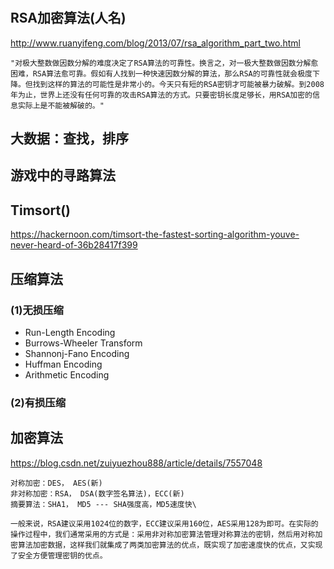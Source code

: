 #

## RSA加密算法(人名)

<http://www.ruanyifeng.com/blog/2013/07/rsa_algorithm_part_two.html>

    "对极大整数做因数分解的难度决定了RSA算法的可靠性。换言之，对一极大整数做因数分解愈困难，RSA算法愈可靠。假如有人找到一种快速因数分解的算法，那么RSA的可靠性就会极度下降。但找到这样的算法的可能性是非常小的。今天只有短的RSA密钥才可能被暴力破解。到2008年为止，世界上还没有任何可靠的攻击RSA算法的方式。只要密钥长度足够长，用RSA加密的信息实际上是不能被解破的。"

## 大数据：查找，排序

## 游戏中的寻路算法

## Timsort()

<https://hackernoon.com/timsort-the-fastest-sorting-algorithm-youve-never-heard-of-36b28417f399>

## 压缩算法

### (1)无损压缩

+ Run-Length Encoding
+ Burrows-Wheeler Transform
+ Shannonj-Fano Encoding
+ Huffman Encoding
+ Arithmetic Encoding

### (2)有损压缩

## 加密算法

<https://blog.csdn.net/zuiyuezhou888/article/details/7557048>  

    对称加密：DES， AES(新)
    非对称加密：RSA， DSA(数字签名算法)，ECC(新)
    摘要算法：SHA1， MD5 --- SHA强度高，MD5速度快\

    一般来说，RSA建议采用1024位的数字，ECC建议采用160位，AES采用128为即可。在实际的操作过程中，我们通常采用的方式是：采用非对称加密算法管理对称算法的密钥，然后用对称加密算法加密数据，这样我们就集成了两类加密算法的优点，既实现了加密速度快的优点，又实现了安全方便管理密钥的优点。
